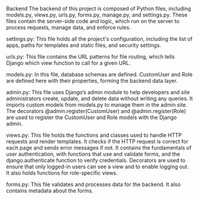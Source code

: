 Backend
The backend of this project is composed of Python files, including models.py, views.py, urls.py, forms.py, manage.py, and settings.py. These files contain the server-side code and logic, which run on the server to process requests, manage data, and enforce rules.

settings.py: This file holds all the project's configuration, including the list of apps, paths for templates and static files, and security settings.

urls.py: This file contains the URL patterns for file routing, which tells Django which view function to call for a given URL.

models.py: In this file, database schemas are defined. CustomUser and Role are defined here with their properties, forming the backend data layer.

admin.py: This file uses Django’s admin module to help developers and site administrators create, update, and delete data without writing any queries. It imports custom models from models.py to manage them in the admin site. The decorators @admin.register(CustomUser) and @admin.register(Role) are used to register the CustomUser and Role models with the Django admin.

views.py: This file holds the functions and classes used to handle HTTP requests and render templates. It checks if the HTTP request is correct for each page and sends error messages if not. It contains the fundamentals of user authentication, with functions that use and validate forms, and the django.authenticate function to verify credentials. Decorators are used to ensure that only logged-in users can see a view and to enable logging out. It also holds functions for role-specific views.

forms.py: This file validates and processes data for the backend. It also contains metadata about the forms.

